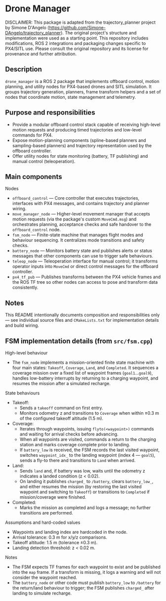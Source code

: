 # Drone Manager

DISCLAIMER:
This package is adapted from the trajectory_planner project by Simone D'Angelo (https://github.com/Simone-DAngelo/trajectory_planner).
The original project's structure and implementation were used as a starting point. This repository includes modifications, ROS 2 integrations and packaging changes specific to PX4/SITL use.
Please consult the original repository and its license for provenance and further attribution.

Description
-----------
`drone_manager` is a ROS 2 package that implements offboard control, motion planning, and utility nodes for PX4-based drones and SITL simulation. It groups trajectory generation, planners, frame transform helpers and a set of nodes that coordinate motion, state management and telemetry.

Purpose and responsibilities
----------------------------
- Provide a modular offboard control stack capable of receiving high-level motion requests and producing timed trajectories and low-level commands for PX4.
- Expose motion-planning components (spline-based planners and sampling-based planners) and trajectory representation used by the offboard controller.
- Offer utility nodes for state monitoring (battery, TF publishing) and manual control (teleoperation).

Main components
---------------
Nodes
- `offboard_control` — Core controller that executes trajectories, interfaces with PX4 messages, and contains trajectory and planner wiring. 
- `move_manager_node` — Higher-level movement manager that accepts motion requests (via the package's custom `MoveCmd.msg`) and orchestrates planning, acceptance checks and safe handover to the `offboard_control` node.
- `fsm_node` — Finite-state machine that manages flight modes and behaviour sequencing. It centralizes mode transitions and safety checks.
- `battery_node` — Monitors battery state and publishes alerts or status messages that other components can use to trigger safe behaviours.
- `teleop_node` — Teleoperation interface for manual control; it transforms operator inputs into `MoveCmd` or direct control messages for the offboard controller.
- `px4_tf_pub` — Publishes transforms between the PX4 vehicle frames and the ROS TF tree so other nodes can access to pose and transform data consistently.



Notes
-----
This README intentionally documents composition and responsibilities only — see individual source files and `CMakeLists.txt` for implementation details and build wiring.


FSM implementation details (from `src/fsm.cpp`)
---------------------------------------------

High-level behaviour
- The `fsm_node` implements a mission-oriented finite state machine with four main states: `Takeoff`, `Coverage`, `Land`, and `Completed`. It sequences a coverage mission over a fixed list of waypoint frames (`goal1`...`goal9`), handles low-battery interrupts by returning to a charging waypoint, and resumes the mission after a simulated recharge.

State behaviours
- Takeoff:
	- Sends a `takeoff` command on first entry.
	- Monitors odometry z and transitions to `Coverage` when within ±0.3 m of the configured takeoff altitude (1.5 m).
- Coverage:
	- Iterates through waypoints, issuing `flyto(<waypoint>)` commands and waiting for arrival checks before advancing.
	- When all waypoints are visited, commands a return to the charging station and marks coverage complete prior to landing.
	- If `battery_low` is received, the FSM records the last visited waypoint, switches `waypoint_idx_` to the landing waypoint (index 4 — `goal5`), sends a fly-to there and transitions to `Land` when arrived.
- Land:
	- Sends `land` and, if battery was low, waits until the odometry z indicates a landed condition (z < 0.02).
	- On landing it publishes `charged_` to `/battery`, clears `battery_low_`, and either resumes the mission (by restoring the last visited waypoint and switching to `Takeoff`) or transitions to `Completed` if mission/coverage were finished.
- Completed:
	- Marks the mission as completed and logs a message; no further transitions are performed.


Assumptions and hard-coded values
- Waypoints and landing index are hardcoded in the node.
- Arrival tolerance: 0.3 m for x/y/z comparisons.
- Takeoff altitude: 1.5 m (tolerance ±0.3 m).
- Landing detection threshold: z < 0.02 m.

Notes
- The FSM expects TF frames for each waypoint to exist and be published into the `map` frame. If a transform is missing, it logs a warning and will not consider the waypoint reached.
- The `battery_node` or other code must publish `battery_low` to `/battery` for the return/land behaviour to trigger; the FSM publishes `charged_` after landing to simulate recharge.